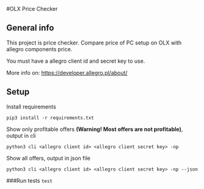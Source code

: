 #OLX Price Checker 

## General info
This project is price checker. Compare price of PC setup on OLX with allegro components price.  

You must have a allegro client id and secret key to use.

More info on: https://developer.allegro.pl/about/

## Setup
Install requirements

`pip3 install -r requirements.txt`

Show only profitable offers **(Warning! Most offers are not profitable)**, output in cli 

`python3 cli <allegro client id> <allegro client secret key> -np`

Show all offers, output in json file

`python3 cli <allegro client id> <allegro client secret key> -np --json`

###Run tests 
`test` 